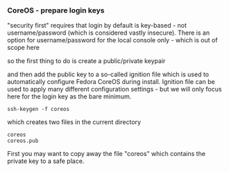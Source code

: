 ### CoreOS - prepare login keys

"security first" requires that login by default is key-based - not username/password (which is considered vastly insecure).
There is an option for username/password for the local console only - which is out of scope here

so the first thing to do is create a public/private keypair 

and then add the public key to a so-called ignition file which is used to automatically configure Fedora CoreOS during install.
Ignition file can be used to apply many different configuration settings - but we will only focus here for the login key as the bare minimum.

`ssh-keygen -f coreos`

which creates two files in the current directory

```
coreos
coreos.pub

```

First you may want to copy away the file "coreos" which contains the private key to a safe place.
